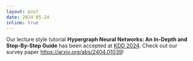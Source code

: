```yaml
---
layout: post
date: 2024-05-24
inline: true
---
```



Our lecture style tutorial **Hypergraph Neural Networks: An In-Depth and Step-By-Step Guide** has been accepted at [KDD 2024](https://kdd2024.kdd.org/). Check out our survey paper https://arxiv.org/abs/2404.01039!
